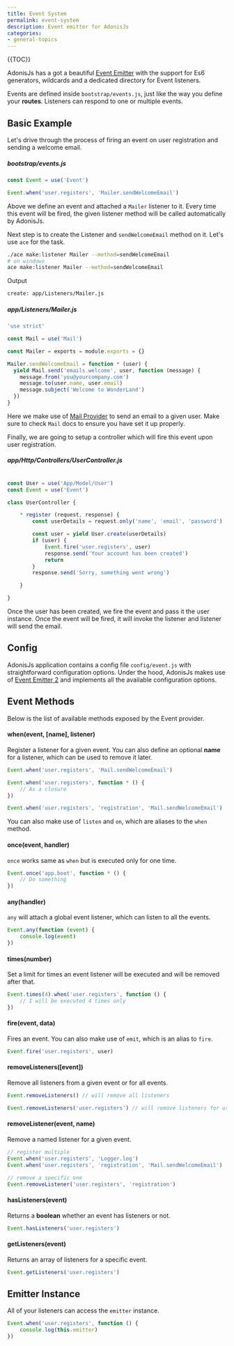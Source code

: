 ```yaml
---
title: Event System
permalink: event-system
description: Event emitter for AdonisJs
categories:
- general-topics
---
```


{{TOC}}

AdonisJs has a got a beautiful [Event Emitter](https://nodejs.org/docs/latest-v5.x/api/events.html) with the support for Es6 generators, wildcards and a dedicated directory for Event listeners.

Events are defined inside `bootstrap/events.js`, just like the way you define your **routes**. Listeners can respond to one or multiple events.

## Basic Example

Let's drive through the process of firing an event on user registration and sending a welcome email.

##### bootstrap/events.js

```javascript
const Event = use('Event')

Event.when('user.registers', 'Mailer.sendWelcomeEmail')
```

Above we define an event and attached a `Mailer` listener to it. Every time this event will be fired, the given listener method will be called automatically by AdonisJs.

Next step is to create the Listener and `sendWelcomeEmail` method on it. Let's use `ace` for the task.

```bash
./ace make:listener Mailer --method=sendWelcomeEmail
# on windows
ace make:listener Mailer --method=sendWelcomeEmail
```

Output

```bash
create: app/Listeners/Mailer.js
```

##### app/Listeners/Mailer.js
```javascript
'use strict'

const Mail = use('Mail')

const Mailer = exports = module.exports = {}

Mailer.sendWelcomeEmail = function * (user) {
  yield Mail.send('emails.welcome', user, function (message) {
    message.from('you@yourcompany.com')
    message.to(user.name, user.email)
    message.subject('Welcome to WonderLand')
  })
}
```

Here we make use of [Mail Provider](mail) to send an email to a given user. Make sure to check `Mail` docs to ensure you have set it up properly.

Finally, we are going to setup a controller which will fire this event upon user registration.

##### app/Http/Controllers/UserController.js
```javascript

const User = use('App/Model/User')
const Event = use('Event')

class UserController {

    * register (request, response) {
        const userDetails = request.only('name', 'email', 'password')

        const user = yield User.create(userDetails)
        if (user) {
            Event.fire('user.registers', user)
            response.send('Your account has been created')
            return
        }
        response.send('Sorry, something went wrong')

    }

}
```

Once the user has been created, we fire the event and pass it the user instance. Once the event will be fired, it will invoke the listener and listener will send the email.

## Config

AdonisJs application contains a config file `config/event.js` with straightforward configuration options. Under the hood, AdonisJs makes use of [Event Emitter 2](https://github.com/asyncly/EventEmitter2) and implements all the available configuration options.

## Event Methods

Below is the list of available methods exposed by the Event provider.

#### when(event, [name], listener)

Register a listener for a given event. You can also define an optional **name** for a listener, which can be used to remove it later.

```javascript
Event.when('user.registers', 'Mail.sendWelcomeEmail')
```

```javascript
Event.when('user.registers', function * () {
    // As a closure
})
```

```javascript
Event.when('user.registers', 'registration', 'Mail.sendWelcomeEmail')
```

You can also make use of `listen` and `on`, which are aliases to the `when` method.

#### once(event, handler)

`once` works same as `when` but is executed only for one time.

```javascript
Event.once('app.boot', function * () {
    // Do something
})
```

#### any(handler)

`any` will attach a global event listener, which can listen to all the events.

```javascript
Event.any(function (event) {
    console.log(event)
})
```

#### times(number)

Set a limit for times an event listener will be executed and will be removed after that.

```javascript
Event.times(4).when('user.registers', function () {
    // I will be executed 4 times only
})
```

#### fire(event, data)

Fires an event. You can also make use of `emit`, which is an alias to `fire`.

```javascript
Event.fire('user.registers', user)
```

#### removeListeners([event])

Remove all listeners from a given event or for all events.

```javascript
Event.removeListeners() // will remove all listeners

Event.removeListeners('user.registers') // will remove listeners for user.registers event only
```

#### removeListener(event, name)

Remove a named listener for a given event.

```javascript
// register multiple
Event.when('user.registers', 'Logger.log')
Event.when('user.registers', 'registration', 'Mail.sendWelcomeEmail')

// remove a specific one
Event.removeListener('user.registers', 'registration')
```

#### hasListeners(event)

Returns a **boolean** whether an event has listeners or not.

```javascript
Event.hasListeners('user.registers')
```

#### getListeners(event)

Returns an array of listeners for a specific event.

```javascript
Event.getListeners('user.registers')
```

## Emitter Instance

All of your listeners can access the `emitter` instance.

```javascript
Event.when('user.registers', function () {
    console.log(this.emitter)
})
```
